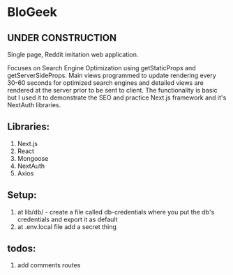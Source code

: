 # BloGeek

## UNDER CONSTRUCTION

Single page, Reddit imitation web application.

Focuses on Search Engine Optimization using getStaticProps and getServerSideProps.
Main views programmed to update rendering every 30-60 seconds for optimized search engines and detailed views are rendered at the server prior to be sent to client.
The functionality is basic but I used it to demonstrate the SEO and practice Next.js framework and it's NextAuth libraries.

## Libraries:
1. Next.js
2. React
3. Mongoose
4. NextAuth
5. Axios

## Setup:
1. at lib/db/ - create a file called db-credentials where you put the db's credentials and export it as default
2. at .env.local file add a secret thing

## todos:
1. add comments routes

